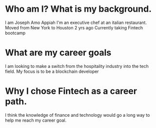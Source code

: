 # Who am I? What is my background.
I am Joseph Amo Appiah
I'm an executive chef at an italian restaurant.
Moved from New York to Houston 2 yrs ago
Currently taking Fintech bootcamp
# What are my career goals
I am looking to make a switch from the hospitality industry into the tech field.
My focus is to be a blockchain developer
# Why I chose Fintech as a career path.
I think the knowledge of finance and technology would go a long way to help me reach my career goal. 
